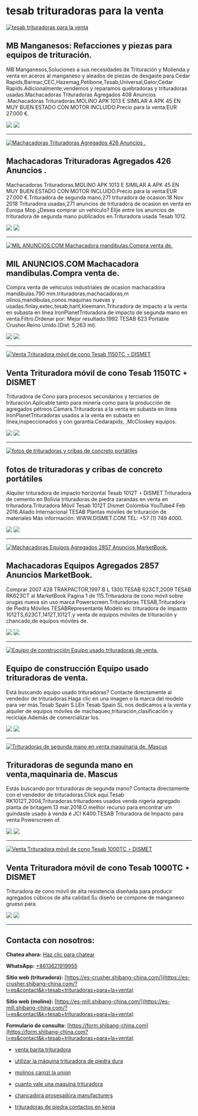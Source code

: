 # tesab trituradoras para la venta

<a href="https://swt.shibang-china.com/?l=es&img&k=tesab+trituradoras+para+la+venta" target="_blank">![tesab trituradoras para la venta](http://static.shibang-china.com/all-800x300/1477.jpg)</a>

## MB Manganesos: Refacciones y piezas para equipos de trituración.
MB Manganesos,Soluciones a sus necesidades de Trituración y Molienda.y venta en aceros al manganeso y aleados de piezas de desgaste para.Cedar Rapids,Barmac,CEC,Hazemag,Petibone,Tesab,Universal,Gator,Cedar Rapids.Adicionalmente,vendemos y reparamos quebradoras y trituradoras usadas.Machacadoras Trituradoras Agregados 408 Anuncios .Machacadoras Trituradoras.MOLINO APK 1013 E SIMILAR A APK 45 EN MUY BUEN ESTADO CON MOTOR INCLUIDO.Precio para la venta:EUR 27.000 €.


<a href="https://whatsapp.shibangsoft.com/WhatsApp.php" target="_blank" title="WhatsApp">![](http://static.shibang-china.com/icon/whatsapp.png)</a> <a href="https://swt.shibang-china.com/?l=es&icon&k=tesab+trituradoras+para+la+venta" target="_blank">![](http://static.shibang-china.com/icon/chat-es.png)</a>

---

<a href="https://swt.shibang-china.com/?l=es&img&k=tesab+trituradoras+para+la+venta" target="_blank">![Machacadoras Trituradoras Agregados 426 Anuncios .](http://static.shibang-china.com/all-800x300/300.jpg)</a>

## Machacadoras Trituradoras Agregados 426 Anuncios .
Machacadoras Trituradoras.MOLINO APK 1013 E SIMILAR A APK 45 EN MUY BUEN ESTADO CON MOTOR INCLUIDO.Precio para la venta:EUR 27.000 €.Trituradora de segunda mano,271 trituradora de ocasion.18 Nov 2018 Trituradora usadas,271 anuncios de trituradora de ocasion en venta en Europa Mop ¿Desea comprar un vehículo? Elije entre los anuncios de trituradora de segunda mano publicados en.Trituradora usada Tesab 1012.


<a href="https://whatsapp.shibangsoft.com/WhatsApp.php" target="_blank" title="WhatsApp">![](http://static.shibang-china.com/icon/whatsapp.png)</a> <a href="https://swt.shibang-china.com/?l=es&icon&k=tesab+trituradoras+para+la+venta" target="_blank">![](http://static.shibang-china.com/icon/chat-es.png)</a>

---

<a href="https://swt.shibang-china.com/?l=es&img&k=tesab+trituradoras+para+la+venta" target="_blank">![MIL ANUNCIOS.COM Machacadora mandibulas.Compra venta de.](http://static.shibang-china.com/all-800x300/117.jpg)</a>

## MIL ANUNCIOS.COM Machacadora mandibulas.Compra venta de.
Compra venta de vehiculos industriales de ocasion machacadora mandibulas.790 mm.trituradoras,machacadoras,m olinos,mandibulas,conos.maquinas nuevas y usadas.finlay,extec,tesab,hartl,kleemann.Trituradora de impacto a la venta en subasta en línea IronPlanetTrituradora de impacto de segunda mano en venta.Filtro.Ordenar por: Mejor resultado.1992 TESAB 623 Portable Crusher.Reino Unido.(Dist: 5,263 mi).


<a href="https://whatsapp.shibangsoft.com/WhatsApp.php" target="_blank" title="WhatsApp">![](http://static.shibang-china.com/icon/whatsapp.png)</a> <a href="https://swt.shibang-china.com/?l=es&icon&k=tesab+trituradoras+para+la+venta" target="_blank">![](http://static.shibang-china.com/icon/chat-es.png)</a>

---

<a href="https://swt.shibang-china.com/?l=es&img&k=tesab+trituradoras+para+la+venta" target="_blank">![Venta Trituradora móvil de cono Tesab 1150TC ⋆ DISMET](http://static.shibang-china.com/all-800x300/741.jpg)</a>

## Venta Trituradora móvil de cono Tesab 1150TC ⋆ DISMET
Trituradora de Cono para procesos secundarios y terciarios de trituración.Aplicable tanto para minería como para la producción de agregados pétreos.Cámara.Trituradoras a la venta en subasta en línea IronPlanetTrituradoras usados a la venta en subasta en línea,inspeccionados y con garantía.Cedarapids, ,McCloskey equipos.


<a href="https://whatsapp.shibangsoft.com/WhatsApp.php" target="_blank" title="WhatsApp">![](http://static.shibang-china.com/icon/whatsapp.png)</a> <a href="https://swt.shibang-china.com/?l=es&icon&k=tesab+trituradoras+para+la+venta" target="_blank">![](http://static.shibang-china.com/icon/chat-es.png)</a>

---

<a href="https://swt.shibang-china.com/?l=es&img&k=tesab+trituradoras+para+la+venta" target="_blank">![fotos de trituradoras y cribas de concreto portátiles](http://static.shibang-china.com/all-800x300/1332.jpg)</a>

## fotos de trituradoras y cribas de concreto portátiles
Alquiler trituradora de impacto horizontal Tesab 1012T ⋆ DISMET.Trituradora de cemento en Bolivia trituradoras de piedra zarandas en venta en trituradora.Trituradora Móvil Tesab 1012T Dismet Colombia YouTube4 Feb 2016.Aliado Internacional TESAB Plantas móviles de trituración de materiales Más información: WWW.DISMET.COM TEL: +57 (1) 749 4000.


<a href="https://whatsapp.shibangsoft.com/WhatsApp.php" target="_blank" title="WhatsApp">![](http://static.shibang-china.com/icon/whatsapp.png)</a> <a href="https://swt.shibang-china.com/?l=es&icon&k=tesab+trituradoras+para+la+venta" target="_blank">![](http://static.shibang-china.com/icon/chat-es.png)</a>

---

<a href="https://swt.shibang-china.com/?l=es&img&k=tesab+trituradoras+para+la+venta" target="_blank">![Machacadoras Equipos Agregados 2857 Anuncios MarketBook.](http://static.shibang-china.com/all-800x300/1041.jpg)</a>

## Machacadoras Equipos Agregados 2857 Anuncios MarketBook.
Comprar 2007 428 TRAKPACTOR,1997 B L 1300.TESAB 623CT,2009 TESAB RK623CT al MarketBook Pagina 1 de 115.Trituradora de cono móvil sobre orugas nueva sin uso marca Powerscreen.Trituradoras TESAB,Trituradora de Piedra Móviles TESABRepresentante Modelo es: trituradora de impacto 1012TS,623CT,1412T,1012T.y venta de equipos móviles de trituración y chancado,de equipos móviles de.


<a href="https://whatsapp.shibangsoft.com/WhatsApp.php" target="_blank" title="WhatsApp">![](http://static.shibang-china.com/icon/whatsapp.png)</a> <a href="https://swt.shibang-china.com/?l=es&icon&k=tesab+trituradoras+para+la+venta" target="_blank">![](http://static.shibang-china.com/icon/chat-es.png)</a>

---

<a href="https://swt.shibang-china.com/?l=es&img&k=tesab+trituradoras+para+la+venta" target="_blank">![Equipo de construcción Equipo usado trituradoras de venta.](http://static.shibang-china.com/all-800x300/445.jpg)</a>

## Equipo de construcción Equipo usado trituradoras de venta.
Está buscando equipo usado trituradoras? Contacte directamente al vendedor de trituradoras.Haga clic en una imagen o la marca del modelo para ver más.Tesab Spain S.LEn Tesab Spain SL nos dedicamos a la venta y alquiler de equipos móviles de machaqueo,trituración,clasificación y reciclaje.Además de comercializar los.


<a href="https://whatsapp.shibangsoft.com/WhatsApp.php" target="_blank" title="WhatsApp">![](http://static.shibang-china.com/icon/whatsapp.png)</a> <a href="https://swt.shibang-china.com/?l=es&icon&k=tesab+trituradoras+para+la+venta" target="_blank">![](http://static.shibang-china.com/icon/chat-es.png)</a>

---

<a href="https://swt.shibang-china.com/?l=es&img&k=tesab+trituradoras+para+la+venta" target="_blank">![Trituradoras de segunda mano en venta,maquinaria de. Mascus](http://static.shibang-china.com/all-800x300/1387.jpg)</a>

## Trituradoras de segunda mano en venta,maquinaria de. Mascus
Estás buscando por trituradoras de segunda mano? Contacta directamente con el vendedor de trituradoras.Click aquí.Tesab RK1012T,2004,Trituradoras.trituradores usados venda nigeria agregado planta de britagem.13 mar.2018.O melhor recurso para encontrar um guindaste usado à venda é JCI K400.TESAB Trituradora de Impacto para venta Powerscreen of.


<a href="https://whatsapp.shibangsoft.com/WhatsApp.php" target="_blank" title="WhatsApp">![](http://static.shibang-china.com/icon/whatsapp.png)</a> <a href="https://swt.shibang-china.com/?l=es&icon&k=tesab+trituradoras+para+la+venta" target="_blank">![](http://static.shibang-china.com/icon/chat-es.png)</a>

---

<a href="https://swt.shibang-china.com/?l=es&img&k=tesab+trituradoras+para+la+venta" target="_blank">![Venta Trituradora móvil de cono Tesab 1000TC ⋆ DISMET](http://static.shibang-china.com/all-800x300/1022.jpg)</a>

## Venta Trituradora móvil de cono Tesab 1000TC ⋆ DISMET
Trituradora de cono móvil de alta resistencia diseñada para producir agregados cúbicos de alta calidad.Su diseño se compone de manganeso grueso para.

<a href="https://whatsapp.shibangsoft.com/WhatsApp.php" target="_blank" title="WhatsApp">![](http://static.shibang-china.com/icon/whatsapp.png)</a> <a href="https://swt.shibang-china.com/?l=es&icon&k=tesab+trituradoras+para+la+venta" target="_blank">![](http://static.shibang-china.com/icon/chat-es.png)</a>

---
## Contacta con nosotros:

**Chatea ahora:** [Haz clic para chatear](https://swt.shibang-china.com?l=es&contact&k=tesab+trituradoras+para+la+venta)

**WhatsApp:**  [+8613621919955](https://whatsapp.shibangsoft.com/WhatsApp.php)

**Sitio web (trituradora):** [https://es-crusher.shibang-china.com/](https://es-crusher.shibang-china.com/?l=es&contact&k=tesab+trituradoras+para+la+venta)

**Sitio web (molino):** [https://es-mill.shibang-china.com/](https://es-mill.shibang-china.com/?l=es&contact&k=tesab+trituradoras+para+la+venta)

**Formulario de consulta:** [https://form.shibang-china.com](https://form.shibang-china.com?l=es&contact&k=tesab+trituradoras+para+la+venta)

* [venta barita trituradora](../17/venta%20barita%20trituradora.md)

* [utilizar la máquina trituradora de piedra dura](../16/utilizar%20la%20m%C3%A1quina%20trituradora%20de%20piedra%20dura.md)

* [molinos carozi la union](../17/molinos%20carozi%20la%20union.md)

* [cuanto vale una maquina trituradora](../18/cuanto%20vale%20una%20maquina%20trituradora.md)

* [chancadora prosesadora manufacturers](../16/chancadora%20prosesadora%20manufacturers.md)

* [trituradoras de piedra contactos en kenia](../20/trituradoras%20de%20piedra%20contactos%20en%20kenia.md)